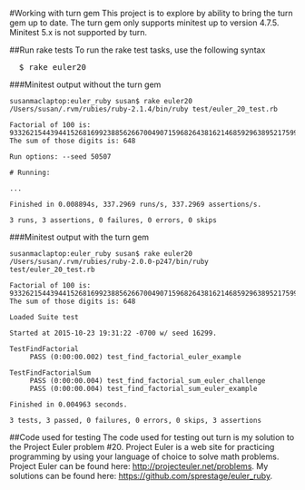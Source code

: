 #Working with turn gem
This project is to explore by ability to bring the turn gem up to date.  The turn gem only supports minitest up to version 4.7.5.  Minitest 5.x is not supported by turn.

##Run rake tests
To run the rake test tasks, use the following syntax
<pre>
  $ rake euler20
</pre>

###Minitest output without the turn gem

```
susanmaclaptop:euler_ruby susan$ rake euler20
/Users/susan/.rvm/rubies/ruby-2.1.4/bin/ruby test/euler_20_test.rb

Factorial of 100 is: 93326215443944152681699238856266700490715968264381621468592963895217599993229915608941463976156518286253697920827223758251185210916864000000000000000000000000
The sum of those digits is: 648

Run options: --seed 50507

# Running:

...

Finished in 0.008894s, 337.2969 runs/s, 337.2969 assertions/s.

3 runs, 3 assertions, 0 failures, 0 errors, 0 skips
```

###Minitest output with the turn gem
```
susanmaclaptop:euler_ruby susan$ rake euler20
/Users/susan/.rvm/rubies/ruby-2.0.0-p247/bin/ruby test/euler_20_test.rb

Factorial of 100 is: 93326215443944152681699238856266700490715968264381621468592963895217599993229915608941463976156518286253697920827223758251185210916864000000000000000000000000
The sum of those digits is: 648

Loaded Suite test

Started at 2015-10-23 19:31:22 -0700 w/ seed 16299.

TestFindFactorial
     PASS (0:00:00.002) test_find_factorial_euler_example

TestFindFactorialSum
     PASS (0:00:00.004) test_find_factorial_sum_euler_challenge
     PASS (0:00:00.004) test_find_factorial_sum_euler_example

Finished in 0.004963 seconds.

3 tests, 3 passed, 0 failures, 0 errors, 0 skips, 3 assertions
```


##Code used for testing
The code used for testing out turn is my solution to the Project Euler problem #20.  Project Euler is a web site for practicing programming by using your language of choice to solve math problems.  Project Euler can be found here: http://projecteuler.net/problems.  My solutions can be found here: https://github.com/sprestage/euler_ruby.

